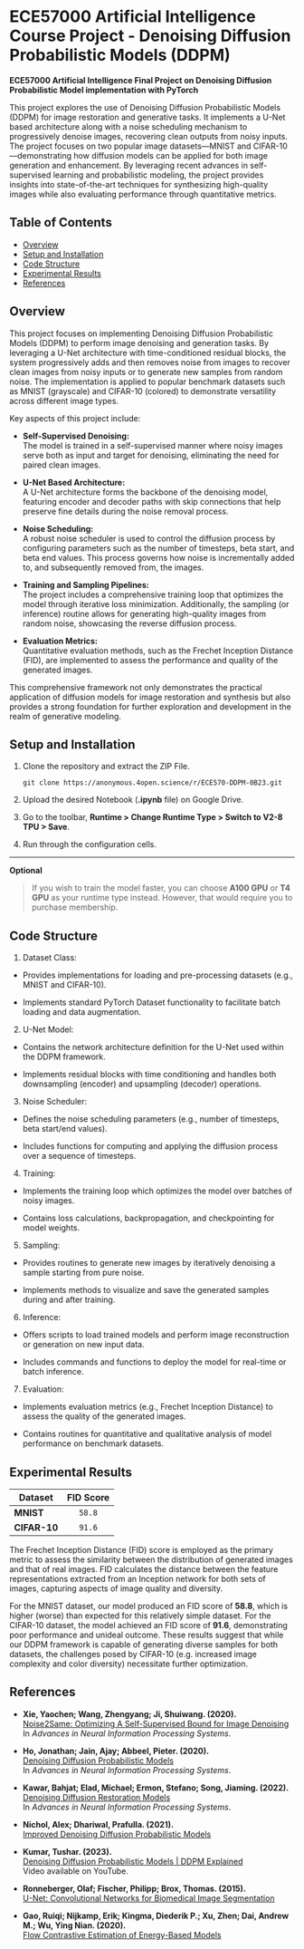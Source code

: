 # ECE57000 Artificial Intelligence Course Project - Denoising Diffusion Probabilistic Models (DDPM)
**ECE57000 Artificial Intelligence Final Project on Denoising Diffusion Probabilistic Model implementation with PyTorch**

This project explores the use of Denoising Diffusion Probabilistic Models (DDPM) for image restoration and generative tasks. It implements a U-Net based architecture along with a noise scheduling mechanism to progressively denoise images, recovering clean outputs from noisy inputs. The project focuses on two popular image datasets—MNIST and CIFAR-10—demonstrating how diffusion models can be applied for both image generation and enhancement. By leveraging recent advances in self-supervised learning and probabilistic modeling, the project provides insights into state-of-the-art techniques for synthesizing high-quality images while also evaluating performance through quantitative metrics.
## Table of Contents

- [Overview](#overview)
- [Setup and Installation](#setup-and-installation)
- [Code Structure](#code-structure)
- [Experimental Results](#experimental-results)
- [References](#references)

## Overview

This project focuses on implementing Denoising Diffusion Probabilistic Models (DDPM) to perform image denoising and generation tasks. By leveraging a U-Net architecture with time-conditioned residual blocks, the system progressively adds and then removes noise from images to recover clean images from noisy inputs or to generate new samples from random noise. The implementation is applied to popular benchmark datasets such as MNIST (grayscale) and CIFAR-10 (colored) to demonstrate versatility across different image types.

Key aspects of this project include:

- **Self-Supervised Denoising:**  
  The model is trained in a self-supervised manner where noisy images serve both as input and target for denoising, eliminating the need for paired clean images.

- **U-Net Based Architecture:**  
  A U-Net architecture forms the backbone of the denoising model, featuring encoder and decoder paths with skip connections that help preserve fine details during the noise removal process.

- **Noise Scheduling:**  
  A robust noise scheduler is used to control the diffusion process by configuring parameters such as the number of timesteps, beta start, and beta end values. This process governs how noise is incrementally added to, and subsequently removed from, the images.

- **Training and Sampling Pipelines:**  
  The project includes a comprehensive training loop that optimizes the model through iterative loss minimization. Additionally, the sampling (or inference) routine allows for generating high-quality images from random noise, showcasing the reverse diffusion process.

- **Evaluation Metrics:**  
  Quantitative evaluation methods, such as the Frechet Inception Distance (FID), are implemented to assess the performance and quality of the generated images.

This comprehensive framework not only demonstrates the practical application of diffusion models for image restoration and synthesis but also provides a strong foundation for further exploration and development in the realm of generative modeling.
## Setup and Installation
1. Clone the repository and extract the ZIP File.
    
    ```git clone https://anonymous.4open.science/r/ECE570-DDPM-0B23.git```
2. Upload the desired Notebook (**.ipynb** file) on Google Drive.
3. Go to the toolbar, **Runtime > Change Runtime Type > Switch to V2-8 TPU > Save**.
4. Run through the configuration cells.

---
**Optional**
> If you wish to train the model faster, you can choose **A100 GPU** or **T4 GPU** as your runtime type instead. However, that would require you to purchase membership.
## Code Structure
1. Dataset Class:

+ Provides implementations for loading and pre-processing datasets (e.g., MNIST and CIFAR-10).

+ Implements standard PyTorch Dataset functionality to facilitate batch loading and data augmentation.

2. U-Net Model:

+ Contains the network architecture definition for the U-Net used within the DDPM framework.

+ Implements residual blocks with time conditioning and handles both downsampling (encoder) and upsampling (decoder) operations.

3. Noise Scheduler:

+ Defines the noise scheduling parameters (e.g., number of timesteps, beta start/end values).

+ Includes functions for computing and applying the diffusion process over a sequence of timesteps.

4. Training:

+ Implements the training loop which optimizes the model over batches of noisy images.

+ Contains loss calculations, backpropagation, and checkpointing for model weights.

5. Sampling:

+ Provides routines to generate new images by iteratively denoising a sample starting from pure noise.

+ Implements methods to visualize and save the generated samples during and after training.

6. Inference:

+ Offers scripts to load trained models and perform image reconstruction or generation on new input data.

+ Includes commands and functions to deploy the model for real-time or batch inference.

7. Evaluation:

+ Implements evaluation metrics (e.g., Frechet Inception Distance) to assess the quality of the generated images.

+ Contains routines for quantitative and qualitative analysis of model performance on benchmark datasets.
## Experimental Results

|Dataset        | FID Score     |
| ------------- |:-------------:|
| **MNIST**         | `58.8`          |
| **CIFAR-10**      | `91.6`          |

The Frechet Inception Distance (FID) score is employed as the primary metric to assess the similarity between the distribution of generated images and that of real images. FID calculates the distance between the feature representations extracted from an Inception network for both sets of images, capturing aspects of image quality and diversity.

For the MNIST dataset, our model produced an FID score of **58.8**, which is higher (worse) than expected for this relatively simple dataset. For the CIFAR-10 dataset, the model achieved an FID score of **91.6**, demonstrating poor performance and unideal outcome. These results suggest that while our DDPM framework is capable of generating diverse samples for both datasets, the challenges posed by CIFAR-10 (e.g. increased image complexity and color diversity) necessitate further optimization.
## References


- **Xie, Yaochen; Wang, Zhengyang; Ji, Shuiwang. (2020).**  
  [Noise2Same: Optimizing A Self-Supervised Bound for Image Denoising](https://arxiv.org/abs/2010.11971)  
  In *Advances in Neural Information Processing Systems*.

- **Ho, Jonathan; Jain, Ajay; Abbeel, Pieter. (2020).**  
  [Denoising Diffusion Probabilistic Models](https://arxiv.org/abs/2006.11239)  
  In *Advances in Neural Information Processing Systems*.

- **Kawar, Bahjat; Elad, Michael; Ermon, Stefano; Song, Jiaming. (2022).**  
  [Denoising Diffusion Restoration Models](https://arxiv.org/abs/2201.11793)  
  In *Advances in Neural Information Processing Systems*.

- **Nichol, Alex; Dhariwal, Prafulla. (2021).**  
  [Improved Denoising Diffusion Probabilistic Models](https://arxiv.org/abs/2102.09672)  


- **Kumar, Tushar. (2023).**  
  [Denoising Diffusion Probabilistic Models | DDPM Explained](https://www.youtube.com/watch?v=H45lF4sUgiE)  
  Video available on YouTube.

- **Ronneberger, Olaf; Fischer, Philipp; Brox, Thomas. (2015).**  
  [U-Net: Convolutional Networks for Biomedical Image Segmentation](https://arxiv.org/abs/1505.04597)  

- **Gao, Ruiqi; Nijkamp, Erik; Kingma, Diederik P.; Xu, Zhen; Dai, Andrew M.; Wu, Ying Nian. (2020).**  
  [Flow Contrastive Estimation of Energy-Based Models](https://arxiv.org/abs/1912.00589)

